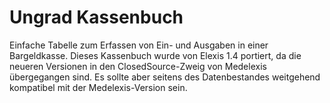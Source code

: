 # Ungrad Kassenbuch

Einfache Tabelle zum Erfassen von Ein- und Ausgaben in einer Bargeldkasse.
Dieses Kassenbuch wurde von Elexis 1.4 portiert, da die neueren Versionen in den ClosedSource-Zweig von Medelexis
übergegangen sind. Es sollte aber seitens des Datenbestandes weitgehend kompatibel mit der Medelexis-Version sein.

